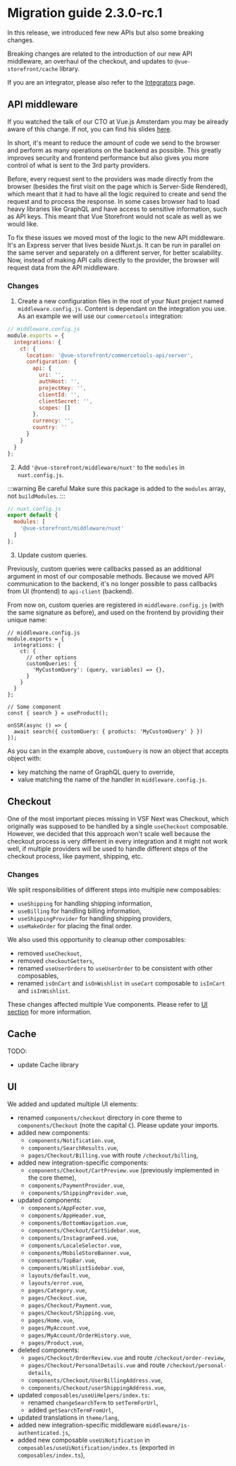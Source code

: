 # Migration guide 2.3.0-rc.1

In this release, we introduced few new APIs but also some breaking changes.

Breaking changes are related to the introduction of our new API middleware, an overhaul of the checkout, and updates to `@vue-storefront/cache` library.

If you are an integrator, please also refer to the [Integrators](./integrators.md) page.

## API middleware

If you watched the talk of our CTO at Vue.js Amsterdam you may be already aware of this change. If not, you can find his slides [here](https://slides.com/filiprakowski/vuejs-amsterdam-2021).

In short, it's meant to reduce the amount of code we send to the browser and perform as many operations on the backend as possible. This greatly improves security and frontend performance but also gives you more control of what is sent to the 3rd party providers.

Before, every request sent to the providers was made directly from the browser (besides the first visit on the page which is Server-Side Rendered), which meant that it had to have all the logic required to create and send the request and to process the response. In some cases browser had to load heavy libraries like GraphQL and have access to sensitive information, such as API keys.
This meant that Vue Storefront would not scale as well as we would like.

To fix these issues we moved most of the logic to the new API middleware. It's an Express server that lives beside Nuxt.js. It can be run in parallel on the same server and separately on a different server, for better scalability.
Now, instead of making API calls directly to the provider, the browser will request data from the API middleware.

### Changes

1. Create a new configuration files in the root of your Nuxt project named `middleware.config.js`. Content is dependant on the integration you use. As an example we will use our `commercetools` integration:

```javascript
// middleware.config.js
module.exports = {
  integrations: {
    ct: {
      location: '@vue-storefront/commercetools-api/server',
      configuration: {
        api: {
          uri: '',
          authHost: '',
          projectKey: '',
          clientId: '',
          clientSecret: '',
          scopes: []
        },
        currency: '',
        country: ''
      }
    }
  }
};

```

2. Add `'@vue-storefront/middleware/nuxt'` to the `modules` in `nuxt.config.js`.

:::warning Be careful
Make sure this package is added to the `modules` array, not `buildModules`.
:::

```javascript
// nuxt.config.js
export default {
  modules: [
    '@vue-storefront/middleware/nuxt'
  ]
};
```

3. Update custom queries.

Previously, custom queries were callbacks passed as an additional argument in most of our composable methods. Because we moved API communication to the backend, it's no longer possible to pass callbacks from UI (frontend) to `api-client` (backend).

From now on, custom queries are registered in `middleware.config.js` (with the same signature as before), and used on the frontend by providing their unique name:

```javascript{7,17}
// middleware.config.js
module.exports = {
  integrations: {
    ct: {
      // other options
      customQueries: {
        'MyCustomQuery': (query, variables) => {},
      }
    }
  }
};

// Some component
const { search } = useProduct();

onSSR(async () => {
  await search({ customQuery: { products: 'MyCustomQuery' } })
});
```

As you can in the example above, `customQuery` is now an object that accepts object with:
- key matching the name of GraphQL query to override,
- value matching the name of the handler in `middleware.config.js`.

## Checkout

One of the most important pieces missing in VSF Next was Checkout, which originally was supposed to be handled by a single `useCheckout` composable. However, we decided that this approach won't scale well because the checkout process is very different in every integration and it might not work well, if multiple providers will be used to handle different steps of the checkout process, like payment, shipping, etc.

### Changes

We split responsibilities of different steps into multiple new composables:

- `useShipping` for handling shipping information,
- `useBilling` for handling billing information,
- `useShippingProvider` for handling shipping providers,
- `useMakeOrder` for placing the final order.

We also used this opportunity to cleanup other composables:
- removed `useCheckout`,
- removed `checkoutGetters`,
- renamed `useUserOrders` to `useUserOrder` to be consistent with other composables,
- renamed `isOnCart` and `isOnWishlist` in `useCart` composable to `isInCart` and `isInWishlist`.

These changes affected multiple Vue components. Please refer to [UI section](#ui) for more information.

## Cache

TODO:
- update Cache library

## UI

We added and updated multiple UI elements:

- renamed `components/checkout` directory in core theme to `components/Checkout` (note the capital `C`). Please update your imports.
- added new components:
  - `components/Notification.vue`,
  - `components/SearchResults.vue`,
  - `pages/Checkout/Billing.vue` with route `/checkout/billing`,
- added new integration-specific components:
  - `components/Checkout/CartPreview.vue` (previously implemented in the core theme),
  - `components/PaymentProvider.vue`,
  - `components/ShippingProvider.vue`,
- updated components:
  - `components/AppFooter.vue`,
  - `components/AppHeader.vue`,
  - `components/BottomNavigation.vue`,
  - `components/Checkout/CartSidebar.vue`,
  - `components/InstagramFeed.vue`,
  - `components/LocaleSelector.vue`,
  - `components/MobileStoreBanner.vue`,
  - `components/TopBar.vue`,
  - `components/WishlistSidebar.vue`,
  - `layouts/default.vue`,
  - `layouts/error.vue`,
  - `pages/Category.vue`,
  - `pages/Checkout.vue`,
  - `pages/Checkout/Payment.vue`,
  - `pages/Checkout/Shipping.vue`,
  - `pages/Home.vue`,
  - `pages/MyAccount.vue`,
  - `pages/MyAccount/OrderHistory.vue`,
  - `pages/Product.vue`,
- deleted components:
  - `pages/Checkout/OrderReview.vue` and route `/checkout/order-review`,
  - `pages/Checkout/PersonalDetails.vue` and route `/checkout/personal-details`,
  - `components/Checkout/UserBillingAddress.vue`,
  - `components/Checkout/userShippingAddress.vue`,
- updated `composables/useUiHelpers/index.ts`:
  - renamed `changeSearchTerm` to `setTermForUrl`,
  - added `getSearchTermFromUrl`,
- updated translations in `theme/lang`,
- added new integration-specific middleware `middleware/is-authenticated.js`,
- added new composable `useUiNotification` in `composables/useUiNotification/index.ts` (exported in `composables/index.ts`),

